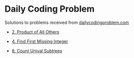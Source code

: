 # Daily Coding Problem

Solutions to problems received from [dailycodingproblem.com](https://www.dailycodingproblem.com)

- [2. Product of All Others](./2-Product-of-All-Others/README.md)

- [4. Find First Missing Integer](./4-Find-First-Missing-Integer/README.md)

- [8. Count Unival Subtrees](./8-Count-Unival-Subtrees/README.md)
